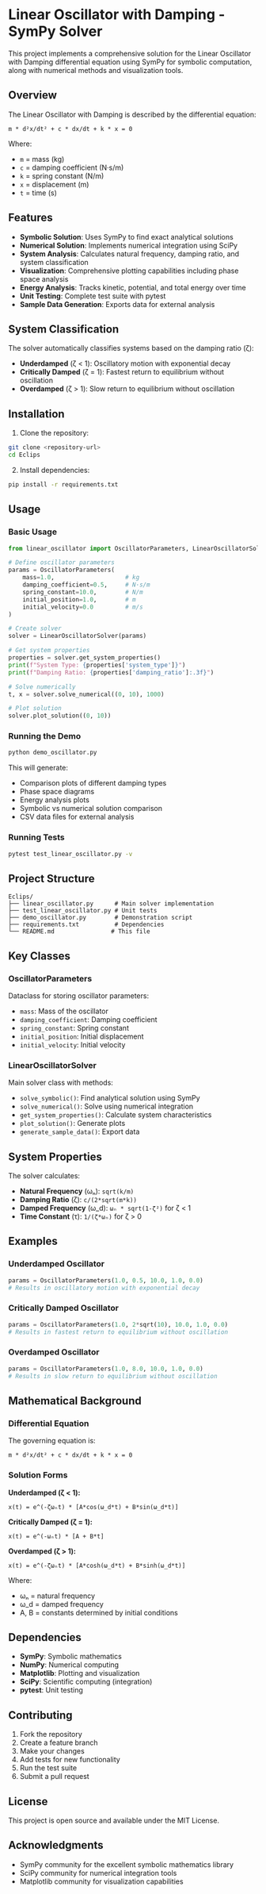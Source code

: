 # Linear Oscillator with Damping - SymPy Solver

This project implements a comprehensive solution for the Linear Oscillator with Damping differential equation using SymPy for symbolic computation, along with numerical methods and visualization tools.

## Overview

The Linear Oscillator with Damping is described by the differential equation:

```
m * d²x/dt² + c * dx/dt + k * x = 0
```

Where:
- `m` = mass (kg)
- `c` = damping coefficient (N·s/m)
- `k` = spring constant (N/m)
- `x` = displacement (m)
- `t` = time (s)

## Features

- **Symbolic Solution**: Uses SymPy to find exact analytical solutions
- **Numerical Solution**: Implements numerical integration using SciPy
- **System Analysis**: Calculates natural frequency, damping ratio, and system classification
- **Visualization**: Comprehensive plotting capabilities including phase space analysis
- **Energy Analysis**: Tracks kinetic, potential, and total energy over time
- **Unit Testing**: Complete test suite with pytest
- **Sample Data Generation**: Exports data for external analysis

## System Classification

The solver automatically classifies systems based on the damping ratio (ζ):

- **Underdamped** (ζ < 1): Oscillatory motion with exponential decay
- **Critically Damped** (ζ = 1): Fastest return to equilibrium without oscillation
- **Overdamped** (ζ > 1): Slow return to equilibrium without oscillation

## Installation

1. Clone the repository:
```bash
git clone <repository-url>
cd Eclips
```

2. Install dependencies:
```bash
pip install -r requirements.txt
```

## Usage

### Basic Usage

```python
from linear_oscillator import OscillatorParameters, LinearOscillatorSolver

# Define oscillator parameters
params = OscillatorParameters(
    mass=1.0,                    # kg
    damping_coefficient=0.5,     # N·s/m
    spring_constant=10.0,        # N/m
    initial_position=1.0,        # m
    initial_velocity=0.0         # m/s
)

# Create solver
solver = LinearOscillatorSolver(params)

# Get system properties
properties = solver.get_system_properties()
print(f"System Type: {properties['system_type']}")
print(f"Damping Ratio: {properties['damping_ratio']:.3f}")

# Solve numerically
t, x = solver.solve_numerical((0, 10), 1000)

# Plot solution
solver.plot_solution((0, 10))
```

### Running the Demo

```bash
python demo_oscillator.py
```

This will generate:
- Comparison plots of different damping types
- Phase space diagrams
- Energy analysis plots
- Symbolic vs numerical solution comparison
- CSV data files for external analysis

### Running Tests

```bash
pytest test_linear_oscillator.py -v
```

## Project Structure

```
Eclips/
├── linear_oscillator.py      # Main solver implementation
├── test_linear_oscillator.py # Unit tests
├── demo_oscillator.py        # Demonstration script
├── requirements.txt          # Dependencies
└── README.md                # This file
```

## Key Classes

### OscillatorParameters

Dataclass for storing oscillator parameters:
- `mass`: Mass of the oscillator
- `damping_coefficient`: Damping coefficient
- `spring_constant`: Spring constant
- `initial_position`: Initial displacement
- `initial_velocity`: Initial velocity

### LinearOscillatorSolver

Main solver class with methods:
- `solve_symbolic()`: Find analytical solution using SymPy
- `solve_numerical()`: Solve using numerical integration
- `get_system_properties()`: Calculate system characteristics
- `plot_solution()`: Generate plots
- `generate_sample_data()`: Export data

## System Properties

The solver calculates:
- **Natural Frequency** (ωₙ): `sqrt(k/m)`
- **Damping Ratio** (ζ): `c/(2*sqrt(m*k))`
- **Damped Frequency** (ω_d): `ωₙ * sqrt(1-ζ²)` for ζ < 1
- **Time Constant** (τ): `1/(ζ*ωₙ)` for ζ > 0

## Examples

### Underdamped Oscillator
```python
params = OscillatorParameters(1.0, 0.5, 10.0, 1.0, 0.0)
# Results in oscillatory motion with exponential decay
```

### Critically Damped Oscillator
```python
params = OscillatorParameters(1.0, 2*sqrt(10), 10.0, 1.0, 0.0)
# Results in fastest return to equilibrium without oscillation
```

### Overdamped Oscillator
```python
params = OscillatorParameters(1.0, 8.0, 10.0, 1.0, 0.0)
# Results in slow return to equilibrium without oscillation
```

## Mathematical Background

### Differential Equation
The governing equation is:
```
m * d²x/dt² + c * dx/dt + k * x = 0
```

### Solution Forms

**Underdamped (ζ < 1):**
```
x(t) = e^(-ζωₙt) * [A*cos(ω_d*t) + B*sin(ω_d*t)]
```

**Critically Damped (ζ = 1):**
```
x(t) = e^(-ωₙt) * [A + B*t]
```

**Overdamped (ζ > 1):**
```
x(t) = e^(-ζωₙt) * [A*cosh(ω_d*t) + B*sinh(ω_d*t)]
```

Where:
- ωₙ = natural frequency
- ω_d = damped frequency
- A, B = constants determined by initial conditions

## Dependencies

- **SymPy**: Symbolic mathematics
- **NumPy**: Numerical computing
- **Matplotlib**: Plotting and visualization
- **SciPy**: Scientific computing (integration)
- **pytest**: Unit testing

## Contributing

1. Fork the repository
2. Create a feature branch
3. Make your changes
4. Add tests for new functionality
5. Run the test suite
6. Submit a pull request

## License

This project is open source and available under the MIT License.

## Acknowledgments

- SymPy community for the excellent symbolic mathematics library
- SciPy community for numerical integration tools
- Matplotlib community for visualization capabilities


